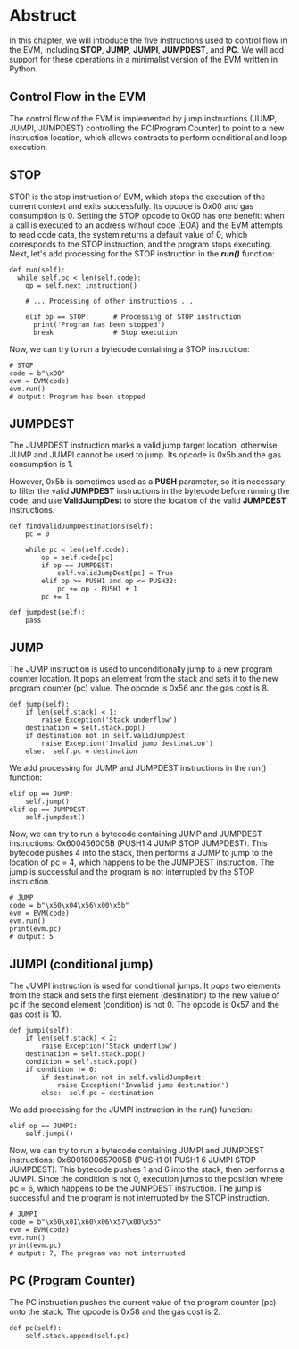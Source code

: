 # Abstruct

In this chapter, we will introduce the five instructions used to control flow in the EVM, including **STOP**, **JUMP**, **JUMPI**, **JUMPDEST**, and **PC**. We will add support for these operations in a minimalist version of the EVM written in Python.

## Control Flow in the EVM

The control flow of the EVM is implemented by jump instructions (JUMP, JUMPI, JUMPDEST) controlling the PC(Program Counter) to point to a new instruction location, which allows contracts to perform conditional and loop execution.

## STOP

STOP is the stop instruction of EVM, which stops the execution of the current context and exits successfully. Its opcode is 0x00 and gas consumption is 0.
Setting the STOP opcode to 0x00 has one benefit: when a call is executed to an address without code (EOA) and the EVM attempts to read code data, the system returns a default value of 0, which corresponds to the STOP instruction, and the program stops executing.
Next, let's add processing for the STOP instruction in the _**run()**_ function:

```
def run(self):
  while self.pc < len(self.code):
    op = self.next_instruction()

    # ... Processing of other instructions ...

    elif op == STOP:      # Processing of STOP instruction
      print('Program has been stopped')
      break               # Stop execution
```

Now, we can try to run a bytecode containing a STOP instruction:

```
# STOP
code = b"\x00"
evm = EVM(code)
evm.run()
# output: Program has been stopped
```

## JUMPDEST

The JUMPDEST instruction marks a valid jump target location, otherwise JUMP and JUMPI cannot be used to jump. Its opcode is 0x5b and the gas consumption is 1.

However, 0x5b is sometimes used as a **PUSH** parameter, so it is necessary to filter the valid **JUMPDEST** instructions in the bytecode before running the code, and use **ValidJumpDest** to store the location of the valid **JUMPDEST** instructions.

```
def findValidJumpDestinations(self):
    pc = 0

    while pc < len(self.code):
        op = self.code[pc]
        if op == JUMPDEST:
            self.validJumpDest[pc] = True
        elif op >= PUSH1 and op <= PUSH32:
            pc += op - PUSH1 + 1
        pc += 1
```

```
def jumpdest(self):
    pass
```

## JUMP

The JUMP instruction is used to unconditionally jump to a new program counter location. It pops an element from the stack and sets it to the new program counter (pc) value. The opcode is 0x56 and the gas cost is 8.

```
def jump(self):
    if len(self.stack) < 1:
        raise Exception('Stack underflow')
    destination = self.stack.pop()
    if destination not in self.validJumpDest:
        raise Exception('Invalid jump destination')
    else:  self.pc = destination
```

We add processing for JUMP and JUMPDEST instructions in the run() function:

```
elif op == JUMP: 
    self.jump()
elif op == JUMPDEST: 
    self.jumpdest()
```

Now, we can try to run a bytecode containing JUMP and JUMPDEST instructions: 0x600456005B (PUSH1 4 JUMP STOP JUMPDEST). This bytecode pushes 4 into the stack, then performs a JUMP to jump to the location of pc = 4, which happens to be the JUMPDEST instruction. The jump is successful and the program is not interrupted by the STOP instruction.

```
# JUMP
code = b"\x60\x04\x56\x00\x5b"
evm = EVM(code)
evm.run()
print(evm.pc)  
# output: 5
```

## JUMPI (conditional jump)

The JUMPI instruction is used for conditional jumps. It pops two elements from the stack and sets the first element (destination) to the new value of pc if the second element (condition) is not 0. The opcode is 0x57 and the gas cost is 10.

```
def jumpi(self):
    if len(self.stack) < 2:
        raise Exception('Stack underflow')
    destination = self.stack.pop()
    condition = self.stack.pop()
    if condition != 0:
        if destination not in self.validJumpDest:
            raise Exception('Invalid jump destination')
        else:  self.pc = destination
```

We add processing for the JUMPI instruction in the run() function:

```
elif op == JUMPI: 
    self.jumpi()
```

Now, we can try to run a bytecode containing JUMPI and JUMPDEST instructions: 0x6001600657005B (PUSH1 01 PUSH1 6 JUMPI STOP JUMPDEST). This bytecode pushes 1 and 6 into the stack, then performs a JUMPI. Since the condition is not 0, execution jumps to the position where pc = 6, which happens to be the JUMPDEST instruction. The jump is successful and the program is not interrupted by the STOP instruction.

```
# JUMPI
code = b"\x60\x01\x60\x06\x57\x00\x5b"
evm = EVM(code)
evm.run()
print(evm.pc)  
# output: 7, The program was not interrupted
```

## PC (Program Counter)

The PC instruction pushes the current value of the program counter (pc) onto the stack. The opcode is 0x58 and the gas cost is 2.

```
def pc(self):
    self.stack.append(self.pc)
```
